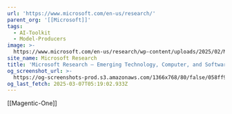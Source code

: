 ```yaml
---
url: 'https://www.microsoft.com/en-us/research/'
parent_org: '[[Microsoft]]'
tags:
  - AI-Toolkit
  - Model-Producers
image: >-
  https://www.microsoft.com/en-us/research/wp-content/uploads/2025/02/MS_Final_Transforming_Scientific_Discovery-2000x1333-1-1024x682.png
site_name: Microsoft Research
title: 'Microsoft Research – Emerging Technology, Computer, and Software Research'
og_screenshot_url: >-
  https://og-screenshots-prod.s3.amazonaws.com/1366x768/80/false/058ff9d6c86939fdad25992b4fade7ba6cceb3fd2e2d62dfbbe8a3fa2b7ba12d.jpeg
og_last_fetch: 2025-03-07T05:19:02.933Z
---
```

[[Magentic-One]]

